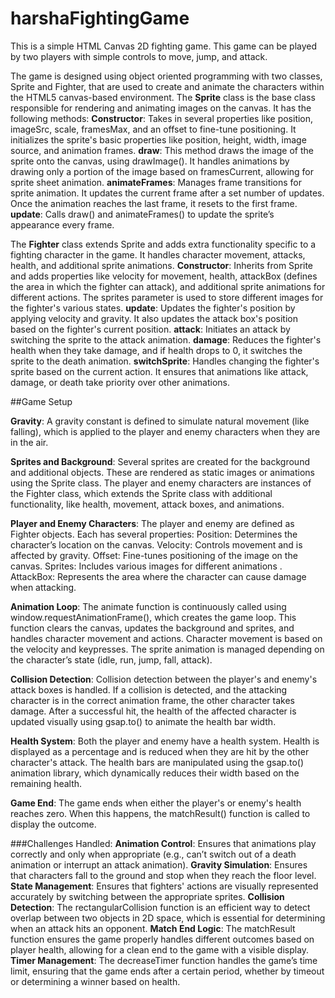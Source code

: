 # harshaFightingGame

This is a simple HTML Canvas 2D fighting game. 
This game can be played by two players with simple controls to move, jump, and attack.

The game is designed using object oriented programming with two classes, Sprite and Fighter, that are used to create and animate the characters within the HTML5 canvas-based environment.
The **Sprite** class is the base class responsible for rendering and animating images on the canvas. It has the following methods:
**Constructor**: Takes in several properties like position, imageSrc, scale, framesMax, and an offset to fine-tune positioning. It initializes the sprite's basic properties like position, height, width, image source, and animation frames.
**draw**: This method draws the image of the sprite onto the canvas, using drawImage(). It handles animations by drawing only a portion of the image based on framesCurrent, allowing for sprite sheet animation.
**animateFrames**: Manages frame transitions for sprite animation. It updates the current frame after a set number of updates. Once the animation reaches the last frame, it resets to the first frame.
**update**: Calls draw() and animateFrames() to update the sprite’s appearance every frame.

The **Fighter** class extends Sprite and adds extra functionality specific to a fighting character in the game. It handles character movement, attacks, health, and additional sprite animations.
**Constructor**: Inherits from Sprite and adds properties like velocity for movement, health, attackBox (defines the area in which the fighter can attack), and additional sprite animations for different actions. The sprites parameter is used to store different images for the fighter's various states.
**update**: Updates the fighter's position by applying velocity and gravity. It also updates the attack box's position based on the fighter's current position.
**attack**: Initiates an attack by switching the sprite to the attack animation.
**damage**: Reduces the fighter's health when they take damage, and if health drops to 0, it switches the sprite to the death animation.
**switchSprite**: Handles changing the fighter's sprite based on the current action. It ensures that animations like attack, damage, or death take priority over other animations.

##Game Setup

**Gravity**:
A gravity constant is defined to simulate natural movement (like falling), which is applied to the player and enemy characters when they are in the air.

**Sprites and Background**:
Several sprites are created for the background and additional objects. These are rendered as static images or animations using the Sprite class.
The player and enemy characters are instances of the Fighter class, which extends the Sprite class with additional functionality, like health, movement, attack boxes, and animations.

**Player and Enemy Characters**:
The player and enemy are defined as Fighter objects. Each has several properties:
Position: Determines the character’s location on the canvas.
Velocity: Controls movement and is affected by gravity.
Offset: Fine-tunes positioning of the image on the canvas.
Sprites: Includes various images for different animations .
AttackBox: Represents the area where the character can cause damage when attacking.

**Animation Loop**:
The animate function is continuously called using window.requestAnimationFrame(), which creates the game loop.
This function clears the canvas, updates the background and sprites, and handles character movement and actions.
Character movement is based on the velocity and keypresses. The sprite animation is managed depending on the character’s state (idle, run, jump, fall, attack).

**Collision Detection**:
Collision detection between the player's and enemy's attack boxes is handled. If a collision is detected, and the attacking character is in the correct animation frame, the other character takes damage.
After a successful hit, the health of the affected character is updated visually using gsap.to() to animate the health bar width.

**Health System**:
Both the player and enemy have a health system. Health is displayed as a percentage and is reduced when they are hit by the other character's attack.
The health bars are manipulated using the gsap.to() animation library, which dynamically reduces their width based on the remaining health.

**Game End**:
The game ends when either the player's or enemy's health reaches zero. When this happens, the matchResult() function is called to display the outcome.

###Challenges Handled:
**Animation Control**: Ensures that animations play correctly and only when appropriate (e.g., can’t switch out of a death animation or interrupt an attack animation).
**Gravity Simulation**: Ensures that characters fall to the ground and stop when they reach the floor level.
**State Management**: Ensures that fighters' actions are visually represented accurately by switching between the appropriate sprites.
**Collision Detection**: The rectangularCollision function is an efficient way to detect overlap between two objects in 2D space, which is essential for determining when an attack hits an opponent.
**Match End Logic**: The matchResult function ensures the game properly handles different outcomes based on player health, allowing for a clean end to the game with a visible display.
**Timer Management**: The decreaseTimer function handles the game’s time limit, ensuring that the game ends after a certain period, whether by timeout or determining a winner based on health.
